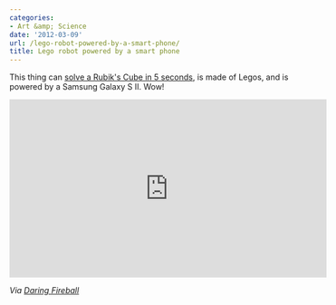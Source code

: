 ```yaml
---
categories:
- Art &amp; Science
date: '2012-03-09'
url: /lego-robot-powered-by-a-smart-phone/
title: Lego robot powered by a smart phone
---
```


This thing can <a href="https://www.youtube.com/watch?v=_d0LfkIut2M">solve a Rubik's Cube in 5 seconds</a>, is made of Legos, and is powered by a Samsung Galaxy S II. Wow!

<iframe class="alignc" width="560" height="315" src="https://www.youtube.com/embed/_d0LfkIut2M?rel=0" frameborder="0" allowfullscreen></iframe>

<em>Via <a href="http://daringfireball.net/linked/2012/03/02/rubiks-lego">Daring Fireball</a></em>